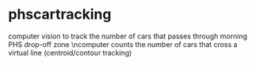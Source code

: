 # phscartracking
computer vision to track the number of cars that passes through morning PHS drop-off zone
\ncomputer counts the number of cars that cross a virtual line (centroid/contour tracking)

